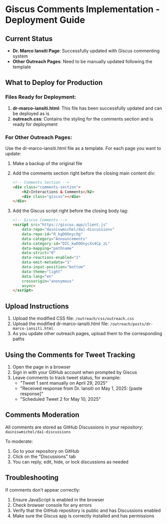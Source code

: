 # Giscus Comments Implementation - Deployment Guide

## Current Status

- **Dr. Marco Iansiti Page**: Successfully updated with Giscus commenting system
- **Other Outreach Pages**: Need to be manually updated following the template

## What to Deploy for Production

### Files Ready for Deployment:
1. **dr-marco-iansiti.html**: This file has been successfully updated and can be deployed as is
2. **outreach.css**: Contains the styling for the comments section and is ready for deployment

### For Other Outreach Pages:
Use the dr-marco-iansiti.html file as a template. For each page you want to update:

1. Make a backup of the original file
2. Add the comments section right before the closing main content div:
   ```html
   <!-- Comments Section -->
   <div class="comments-section">
       <h2>Interactions & Comments</h2>
       <div class="giscus"></div>
   </div>
   ```

3. Add the Giscus script right before the closing body tag:
   ```html
   <!-- Giscus Comments -->
   <script src="https://giscus.app/client.js"
       data-repo="dainiswmichel/da1-discussions"
       data-repo-id="R_kgDOOnycXg"
       data-category="Announcements"
       data-category-id="DIC_kwDOOnycXs4Cp_zL"
       data-mapping="pathname"
       data-strict="0"
       data-reactions-enabled="1"
       data-emit-metadata="1"
       data-input-position="bottom"
       data-theme="light"
       data-lang="en"
       crossorigin="anonymous"
       async>
   </script>
   ```

## Upload Instructions

1. Upload the modified CSS file: `/outreach/css/outreach.css`
2. Upload the modified dr-marco-iansiti.html file: `/outreach/posts/dr-marco-iansiti.html`
3. As you update other outreach pages, upload them to the corresponding paths

## Using the Comments for Tweet Tracking

1. Open the page in a browser
2. Sign in with your GitHub account when prompted by Giscus
3. Leave comments to track tweet status, for example:
   - "Tweet 1 sent manually on April 29, 2025"
   - "Received response from Dr. Iansiti on May 1, 2025: [paste response]"
   - "Scheduled Tweet 2 for May 10, 2025"

## Comments Moderation

All comments are stored as GitHub Discussions in your repository: `dainiswmichel/da1-discussions`

To moderate:
1. Go to your repository on GitHub
2. Click on the "Discussions" tab
3. You can reply, edit, hide, or lock discussions as needed

## Troubleshooting

If comments don't appear correctly:
1. Ensure JavaScript is enabled in the browser
2. Check browser console for any errors
3. Verify that the GitHub repository is public and has Discussions enabled
4. Make sure the Giscus app is correctly installed and has permissions